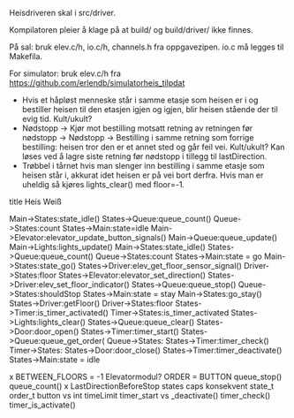 Heisdriveren skal i src/driver.

Kompilatoren pleier å klage på at build/ og build/driver/ ikke finnes.

På sal: bruk elev.c/h, io.c/h, channels.h fra oppgavezipen. io.c må legges til Makefila.

For simulator: bruk elev.c/h fra https://github.com/erlendb/simulatorheis_tilpdat


* Hvis et håpløst menneske står i samme etasje som heisen er i og bestiller heisen til den etasjen igjen og igjen, blir heisen stående der til evig tid. Kult/ukult?
* Nødstopp -> Kjør mot bestilling motsatt retning av retningen før nødstopp -> Nødstopp -> Bestilling i samme retning som forrige bestilling: heisen tror den er et annet sted og går feil vei. Kult/ukult? Kan løses ved å lagre siste retning før nødstopp i tillegg til lastDirection.
* Trøbbel i tårnet hvis man slenger inn bestilling i samme etasje som heisen står i, akkurat idet heisen er på vei bort derfra. Hvis man er uheldig så kjøres lights_clear() med floor=-1.


title Heis Weiß

Main->States:state_idle()
States->Queue:queue_count()
Queue->States:count
States->Main:state=idle
Main->Elevator:elevator_update_button_signals()
Main->Queue:queue_update()
Main->Lights:lights_update()
Main->States:state_idle()
States->Queue:queue_count()
Queue->States:count
States->Main:state = go
Main->States:state_go()
States->Driver:elev_get_floor_sensor_signal()
Driver->States:floor
States->Elevator:elevator_set_direction()
States->Driver:elev_set_floor_indicator()
States->Queue:queue_stop()
Queue->States:shouldStop
States->Main:state = stay
Main->States:go_stay()
States->Driver:getFloor()
Driver->States:floor
States->Timer:is_timer_activated()
Timer->States:is_timer_activated
States->Lights:lights_clear()
States->Queue:queue_clear()
States->Door:door_open()
States->Timer:timer_start()
States->Queue:queue_get_order(
Queue->States:
States->Timer:timer_check()
Timer->States:
States->Door:door_close()
States->Timer:timer_deactivate()
States->Main:state = idle


x BETWEEN_FLOORS = -1
Elevatormodul?
ORDER = BUTTON
queue_stop()
queue_count()
x LastDirectionBeforeStop
states caps
konsekvent state_t order_t button vs int
timeLimit
timer_start vs _deactivate()
timer_check()
timer_is_activate()
